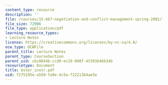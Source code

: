 ```yaml
---
content_type: resource
description: ''
file: /courses/15-667-negotiation-and-conflict-management-spring-2001/f275195ea550fa9e4c5af22213b4ae5e_bster_instr.pdf
file_size: 72906
file_type: application/pdf
learning_resource_types:
- Lecture Notes
license: https://creativecommons.org/licenses/by-nc-sa/4.0/
ocw_type: OCWFile
parent_title: Lecture Notes
parent_type: CourseSection
parent_uid: cbc0844b-ccd9-ec29-098f-45393b46b34b
resourcetype: Document
title: bster_instr.pdf
uid: f275195e-a550-fa9e-4c5a-f22213b4ae5e
---
```

